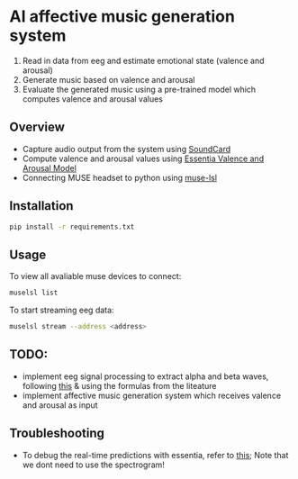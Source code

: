 # AI affective music generation system

1. Read in data from eeg and estimate emotional state (valence and arousal)
2. Generate music based on valence and arousal
3. Evaluate the generated music using a pre-trained model which computes valence and arousal values


## Overview
- Capture audio output from the system using [SoundCard](https://pypi.org/project/SoundCard/)
- Compute valence and arousal values using [Essentia Valence and Arousal Model](https://essentia.upf.edu/models.html#arousal-valence-deam)
- Connecting MUSE headset to python using [muse-lsl](https://github.com/alexandrebarachant/muse-lsl)


## Installation

```bash
pip install -r requirements.txt
```


## Usage
To view all avaliable muse devices to connect:
```bash
muselsl list
```

To start streaming eeg data:
```bash
muselsl stream --address <address> 
```



## TODO:
- implement eeg signal processing to extract alpha and beta waves, following [this](https://github.com/alexandrebarachant/muse-lsl/blob/master/examples/neurofeedback.py) & using the formulas from the liteature
- implement affective music generation system which receives valence and arousal as input


## Troubleshooting
- To debug the real-time predictions with essentia, refer to [this](https://essentia.upf.edu/tutorial_tensorflow_real-time_auto-tagging.html); Note that we dont need to use the spectrogram!
